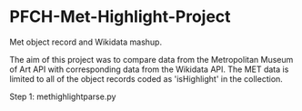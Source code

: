 # PFCH-Met-Highlight-Project
Met object record and Wikidata mashup.

The aim of this project was to compare data from the Metropolitan Museum of Art API with corresponding data from the Wikidata API. The MET data is limited to all of the object records coded as 'isHighlight' in the collection. 

Step 1: methighlightparse.py


